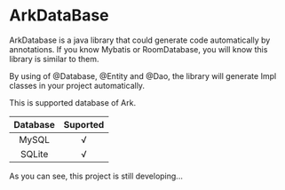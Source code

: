 # ArkDataBase
ArkDatabase is a java library that could generate code automatically by annotations. If you know Mybatis or RoomDatabase, you will know this library is similar to them.

By using of @Database, @Entity and @Dao, the library will generate Impl classes in your project automatically.

This is supported database of Ark.

| Database | Suported |
| :-:| :-: |
| MySQL | √ |
| SQLite | √ |

As you can see, this project is still developing...
